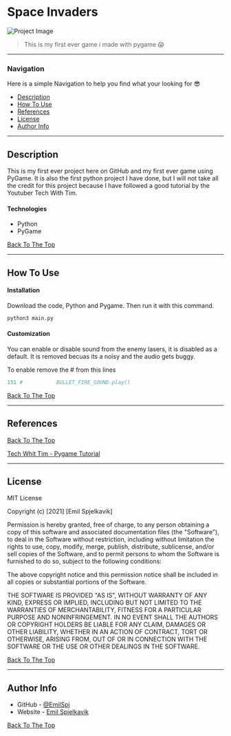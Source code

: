 # Space Invaders

![Project Image](https://media.discordapp.net/attachments/799190454377250869/838100163956441138/wOxNRqQikYRHAAAAABJRU5ErkJggg.png)

> This is my first ever game i made with pygame 😱

---

### Navigation
Here is a simple Navigation to help you find what your looking for 😎

- [Description](#description)
- [How To Use](#how-to-use)
- [References](#references)
- [License](#license)
- [Author Info](#author-info)

---

## Description

This is my first ever project here on GitHub and my first ever game using PyGame. It is also the first python project I have done, but I will not take all the credit for this project because I have followed a good tutorial by the Youtuber Tech With Tim.

#### Technologies

- Python
- PyGame

[Back To The Top](#space-invaders)

---

## How To Use


#### Installation

Download the code, Python and Pygame. Then run it with this command. 
```html
python3 main.py
```

#### Customization

You can enable or disable sound from the enemy lasers, it is disabled as a default. It is removed becuas its a noisy and the audio gets buggy.

To enable remove the # from this lines

```py
151 #           BULLET_FIRE_SOUND.play()
```


[Back To The Top](#read-me-template)

---

## References
[Back To The Top](#read-me-template)

[Tech Whit Tim - Pygame Tutorial](https://www.youtube.com/watch?v=Q-__8Xw9KTM)

---

## License

MIT License

Copyright (c) [2021] [Emil Spjelkavik]

Permission is hereby granted, free of charge, to any person obtaining a copy
of this software and associated documentation files (the "Software"), to deal
in the Software without restriction, including without limitation the rights
to use, copy, modify, merge, publish, distribute, sublicense, and/or sell
copies of the Software, and to permit persons to whom the Software is
furnished to do so, subject to the following conditions:

The above copyright notice and this permission notice shall be included in all
copies or substantial portions of the Software.

THE SOFTWARE IS PROVIDED "AS IS", WITHOUT WARRANTY OF ANY KIND, EXPRESS OR
IMPLIED, INCLUDING BUT NOT LIMITED TO THE WARRANTIES OF MERCHANTABILITY,
FITNESS FOR A PARTICULAR PURPOSE AND NONINFRINGEMENT. IN NO EVENT SHALL THE
AUTHORS OR COPYRIGHT HOLDERS BE LIABLE FOR ANY CLAIM, DAMAGES OR OTHER
LIABILITY, WHETHER IN AN ACTION OF CONTRACT, TORT OR OTHERWISE, ARISING FROM,
OUT OF OR IN CONNECTION WITH THE SOFTWARE OR THE USE OR OTHER DEALINGS IN THE
SOFTWARE.

[Back To The Top](#read-me-template)

---

## Author Info

- GitHub - [@EmilSpj](https://github.com/emilspj)
- Website - [Emil Spjelkavik](https://emil.life)

[Back To The Top](#read-me-template)